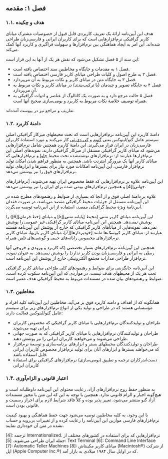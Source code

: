 
فصل ۱: مقدمه
-------------

### ۱.۱. ‏هدف و چکیده

هدف این آیین‌نامه ارائهٔ یک تعریف کاربردی قابل قبول از خصوصیات مشترک میانای کاربر گرافیکی نرم‌افزارهایی است که برای کاربران ایرانی و فارسی‌زبان طراحی شده‌اند. این امر به ایجاد هماهنگی بین نرم‌افزارها و سهولت فراگیری و کاربرد آنها کمک می‌کند.

این سند از ۵ فصل تشکیل می‌شود که نقش هر یک از آنها به این قرار است:

- فصل ۱ به مقدمات و جایگاه و مخاطبین سند اختصاص یافته است.
- فصل ۲ به طرح اصول و کلیات طراحی میانای کاربر فارسی اختصاص یافته است.
- فصل ۳ به جایگاه متن در میانای کاربر و نکات مربوط به آن می‌پردازد.
- فصل ۴ به جایگاه تصویر و چیدمان (یا ترکیب‌بندی) در میانای کاربر و نکات مربوط به آن می‌پردازد.
- فصل ۵ حالت مرجع دارد و به صورت یک کاتالوگ از عناصر و ادوات گرافیکی به همراه توصیف خلاصهٔ نکات مربوط به کاربرد و بومی‌سازی صحیح آنها است.

تعاریف و مراجع نیز در پیوست آمده‌اند.

### ۱.۲. دامنهٔ کاربرد

دامنهٔ کاربرد این آیین‌نامه نرم‌افزارهایی است که تحت محیطهای میزکار گرافیکی اصلی سیستم عامل گنو/لینوکس یعنی [گنوم][1] و [کی.دی.ئی][2] کار می‌کنند و مورد استفادهٔ کاربران فارسی‌زبان در ایران قرار می‌گیرند. این دامنهٔ کاربرد همچنین شامل نرم‌افزارهایی می‌شود که میانای کاربر گرافیکی مستقل از میزکار گرافیکی دارند. نمونه‌های اصلی این نرم‌افزارها عبارتند از: نرم‌افزارهای نوشته‌شده تحت محیط [جاوا][3] و نرم‌افزارهایی که میانای کاربر آنها یک مرورگر اینترنت باشد. همچنین به منظور فراهم شدن امکان تولید نرم‌افزار فارسی، این آیین‌نامه امکانات مورد نیاز برای بسترها و ابزارهای تولید نرم‌افزارهای فوق را نیز پوشش می‌دهد.

این آیین‌نامه علاوه بر نرم‌افزارهایی که فقط مخصوص ایران تهیه می‌شوند، [نرم‌افزارهای جهانی][4] و همچنین نرم‌افزارهای بومی شده برای ایران را نیز پوشش می‌دهد.

علاوه بر دامنهٔ اصلی فوق و از آنجا که بسیاری از ضوابط و رهنمودهای مطرح شده در این آیین‌نامه مستقل از جزئیات محیط گرافیکی مقصد می‌باشد، در صورت فقدان آیین‌نامهٔ ویژهٔ محیط گرافیکی مقصد، استفاده از این آیین‌نامه توصیه می‌گردد.

این آیین‌نامه میانای کاربر متنی (محیط [پایانه متنی][5] و میانای [خط فرمان][6]) را پوشش نمی‌دهد. همچنین این آیین‌نامه میانای کاربر گرافیکی غیر عمومی را پوشش نمی‌دهد. نمونه‌هایی از میانا‌های کاربر گرافیکی که خارج از پوشش این آیین‌نامه هستند عبارتند از: میانای کاربر کیوسک‌ها مانند [خودپردازها][7]، میانای کاربر بازیها، میانای کاربر نرم‌افزارهای مخصوص رایانه‌های جیبی و گوشی‌های تلفن همراه.

همچنین این آیین‌نامه نرم‌افزارهای بسیار تخصصی (که کاربرد و ورودی و خروجی آنها ربطی به ایرانی و فارسی‌زبان بودن کاربر ندارد) را پوشش نمی‌دهد. به عنوان نمونه، نرم‌افزار طراحی مدارات مجتمع الکترونیکی خارج از پوشش این آیین‌نامه است.

این آیین‌نامه جایگزینی برای ضوابط و رهنمودهای کلی طرّاحی میانای کاربر گرافیکی تحت هر یک از محیطهای هدف نیست. در مواردی که این آیین‌نامه سکوت کرده است، ضوابط و رهنمودهای بیان شده در مستندات مربوط به محیط گرافیکی هدف معتبر است.

### ۱.۳. ‏مخاطبین

همانگونه که از اهداف و دامنه کاربرد فوق بر می‌آید، مخاطبین این آیین‌نامه کلیه افراد و مؤسساتی هستند که در طراحی و تولید یکی از انواع نرم‌افزارهای زیر برای سیستم عامل گنو/لینوکس فعالیت دارند:

-   طراحان و تولیدکنندگان نرم‌افزارهایی با میانای کاربر گرافیکی که مخصوص کاربران ایرانی تهیه می‌شوند.
-   طراحان و تولیدکنندگان نرم‌افزارهایی با میانای کاربر گرافیکی که به صورت جهانی طراحی می‌شوند و می‌خواهند کاربران ایرانی را نیز پوشش دهند.
-   طراحان و تولیدکنندگان محیطهای بستر و ابزارهای برنامه‌سازی و توسعهٔ نرم‌افزار که می‌خواهند بسترها و ابزارهای آنان برای تولید نرم‌افزار مخصوص کاربران ایرانی قابل استفاده باشد.
-   دست‌اندرکاران ترجمه و تطبیق (بومی‌سازی) نرم‌افزارهای گرافیکی برای استفادهٔ کاربران ایرانی

### ۱.۴. ‏اعتبار قانونی و الزام‌آوری

به منظور حفظ روح نرم‌افزارهای آزاد، رعایت محتوای این آیین‌نامه داوطلبانه است و هیچ‌گونه اجبار و الزام قانونی ندارد. همچنین با توجه به این که این متن با مجوز مستندات آزاد گنو منتشر می‌شود، تغییر پذیر بوده و کلاً فاقد شرایط لازم برای احراز رسمیت و قانونی بودن است.

با این وجود، به کلیه مخاطبین توصیه می‌شود جهت حفظ هماهنگی و بهبود کیفیت نرم‌افزارهای فارسی موازین این آیین‌نامه را رعایت کرده و از تغییرات بی‌رویه و حساب نشده در متن آن خودداری نمایند.

 [1]: GNOME
 [2]: KDE
 [3]: Java
 [4]: ترجمه Internationalized. نرم‌افزارهایی که برای استفاده در کشورهای مختلف از جمله ایران طراحی می‌شوند.
 [5]: Text Terminal
 [6]: Command Line Interface
 [7]: Automatic Teller Machines
 [8]: میانای کاربر مکینتاش (Macintosh®) از شرکت اپل (Apple Computer Inc.®) که در اوایل سال ۱۹۸۴ میلادی به بازار آمد.
